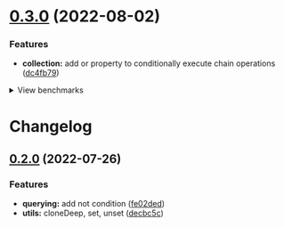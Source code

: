 # [0.3.0](https://github.com/alexberriman/newtondb/compare/v0.2.0...v0.3.0) (2022-08-02)


### Features

* **collection:** add or property to conditionally execute chain operations ([dc4fb79](https://github.com/alexberriman/newtondb/commit/dc4fb79297edf21ec79d302373763b787f881cac))





<details>
<summary>View benchmarks</summary>

- `db.get` (1000k records): 
  - **native** `Array.prototype.find()`: 116 ops/s
  - **newton** without PK: 2 ops/s
  - **newton** with pk: 15205 ops/s
- `db.find` (1000k records): 
  - **native** `Array.prototype.find()`: 113 ops/s
  - **newton** without PK: 6 ops/s
  - **newton** with pk: 74274 ops/s
- `new Newton()`: 
  - 1k records: 4401 ops/s
  - 10k records: 381 ops/s
  - 100k records: 9 ops/s
  - 1000k records: 1 ops/s

</details>

# Changelog

## [0.2.0](https://github.com/alexberriman/newtondb/compare/v0.1.2...v0.2.0) (2022-07-26)

### Features

- **querying:** add not condition ([fe02ded](https://github.com/alexberriman/newtondb/commit/fe02ded504fce1280718548e918a513647f38955))
- **utils:** cloneDeep, set, unset ([decbc5c](https://github.com/alexberriman/newtondb/commit/decbc5c1e0e00d95195701c04811e420e56654ab))

